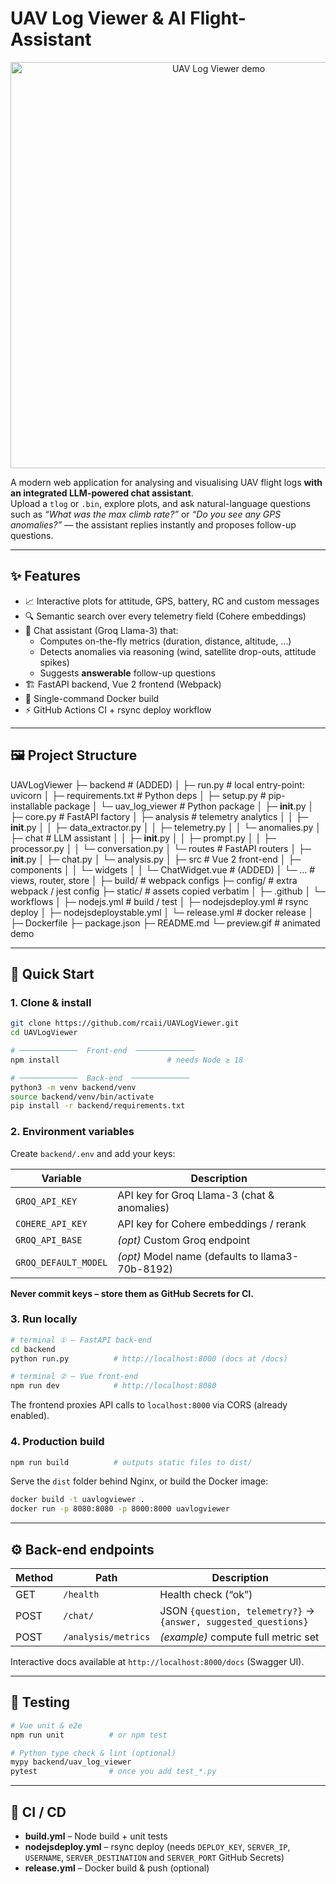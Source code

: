 # UAV Log Viewer & AI Flight-Assistant

<p align="center">
  <img src="preview.gif" alt="UAV Log Viewer demo" width="650"/>
</p>

A modern web application for analysing and visualising UAV flight logs **with an integrated LLM-powered chat assistant**.  
Upload a `tlog` or `.bin`, explore plots, and ask natural-language questions such as *“What was the max climb rate?”* or *“Do you see any GPS anomalies?”* — the assistant replies instantly and proposes follow-up questions.

---

## ✨ Features
* 📈 Interactive plots for attitude, GPS, battery, RC and custom messages  
* 🔍 Semantic search over every telemetry field (Cohere embeddings)  
* 🤖 Chat assistant (Groq Llama-3) that:
  * Computes on-the-fly metrics (duration, distance, altitude, …)  
  * Detects anomalies via reasoning (wind, satellite drop-outs, attitude spikes)  
  * Suggests **answerable** follow-up questions
* 🏗 FastAPI backend, Vue 2 frontend (Webpack)  
* 🐳 Single-command Docker build  
* ⚡ GitHub Actions CI + rsync deploy workflow

---

## 🖼️ Project Structure

UAVLogViewer
├─ backend                     # (ADDED)
│  ├─ run.py                   # local entry-point: uvicorn
│  ├─ requirements.txt         # Python deps
│  ├─ setup.py                 # pip-installable package
│  └─ uav_log_viewer           # Python package
│     ├─ __init__.py
│     ├─ core.py               # FastAPI factory
│     ├─ analysis              # telemetry analytics
│     │  ├─ __init__.py
│     │  ├─ data_extractor.py
│     │  ├─ telemetry.py
│     │  └─ anomalies.py
│     ├─ chat                  # LLM assistant
│     │  ├─ __init__.py
│     │  ├─ prompt.py
│     │  ├─ processor.py
│     │  └─ conversation.py
│     └─ routes                # FastAPI routers
│        ├─ __init__.py
│        ├─ chat.py
│        └─ analysis.py
│
├─ src                         # Vue 2 front-end
│  ├─ components
│  │  └─ widgets
│  │     └─ ChatWidget.vue     # (ADDED)
│  └─ …                        # views, router, store
│
├─ build/                      # webpack configs
├─ config/                     # extra webpack / jest config
├─ static/                     # assets copied verbatim
│
├─ .github
│  └─ workflows
│     ├─ nodejs.yml            # build / test
│     ├─ nodejsdeploy.yml      # rsync deploy
│     ├─ nodejsdeploystable.yml
│     └─ release.yml           # docker release
│
├─ Dockerfile
├─ package.json
├─ README.md
└─ preview.gif                 # animated demo

---

## 🚀 Quick Start

### 1. Clone & install

```bash
git clone https://github.com/rcaii/UAVLogViewer.git
cd UAVLogViewer

# ─────────────  Front-end  ─────────────
npm install                        # needs Node ≥ 18

# ─────────────  Back-end  ─────────────
python3 -m venv backend/venv
source backend/venv/bin/activate
pip install -r backend/requirements.txt
```

### 2. Environment variables

Create `backend/.env` and add your keys:

| Variable             | Description                                   |
|----------------------|-----------------------------------------------|
| `GROQ_API_KEY`       | API key for Groq Llama-3 (chat & anomalies)    |
| `COHERE_API_KEY`     | API key for Cohere embeddings / rerank        |
| `GROQ_API_BASE`      | _(opt)_ Custom Groq endpoint                  |
| `GROQ_DEFAULT_MODEL` | _(opt)_ Model name (defaults to llama3-70b-8192) |

**Never commit keys – store them as GitHub Secrets for CI.**

### 3. Run locally

```bash
# terminal ① – FastAPI back-end
cd backend
python run.py          # http://localhost:8000 (docs at /docs)

# terminal ② – Vue front-end
npm run dev            # http://localhost:8080
```

The frontend proxies API calls to `localhost:8000` via CORS (already enabled).

### 4. Production build

```bash
npm run build          # outputs static files to dist/
```

Serve the `dist` folder behind Nginx, or build the Docker image:

```bash
docker build -t uavlogviewer .
docker run -p 8080:8080 -p 8000:8000 uavlogviewer
```

---

## ⚙️ Back-end endpoints

| Method | Path      | Description                      |
|--------|-----------|----------------------------------|
| GET    | `/health` | Health check (“ok”)              |
| POST   | `/chat/`  | JSON `{question, telemetry?}` → `{answer, suggested_questions}` |
| POST   | `/analysis/metrics` | _(example)_ compute full metric set |

Interactive docs available at `http://localhost:8000/docs` (Swagger UI).

---

## 🧪 Testing

```bash
# Vue unit & e2e
npm run unit          # or npm test

# Python type check & lint (optional)
mypy backend/uav_log_viewer
pytest                # once you add test_*.py
```

---

## 🤖 CI / CD

* **build.yml** – Node build + unit tests  
* **nodejsdeploy.yml** – rsync deploy (needs `DEPLOY_KEY`, `SERVER_IP`, `USERNAME`, `SERVER_DESTINATION` and `SERVER_PORT` GitHub Secrets)  
* **release.yml** – Docker build & push (optional)